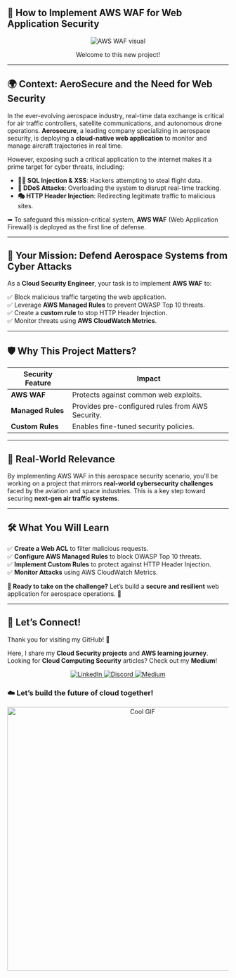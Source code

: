 ## 📌 How to Implement AWS WAF for Web Application Security


<p align="center">
  <img src="https://github.com/Kzax01/AWS-Security-Aerosecure/blob/main/Implementing_AWS_WAF/Screenshots/AWS%20WAF%20visu%20readme.gif" alt="AWS WAF visual" />
</p>

<p align="center">
  Welcome to this new project!
</p>


---

## 🌍 Context: AeroSecure and the Need for Web Security  
In the ever-evolving aerospace industry, real-time data exchange is critical for air traffic controllers, satellite communications, and autonomous drone operations. **Aerosecure**, a leading company specializing in aerospace security, is deploying a **cloud-native web application** to monitor and manage aircraft trajectories in real time.  

However, exposing such a critical application to the internet makes it a prime target for cyber threats, including:  

- **🕵️‍♂️ SQL Injection & XSS**: Hackers attempting to steal flight data.  
- **🌊 DDoS Attacks**: Overloading the system to disrupt real-time tracking.  
- **🎭 HTTP Header Injection**: Redirecting legitimate traffic to malicious sites.  

➡ To safeguard this mission-critical system, **AWS WAF** (Web Application Firewall) is deployed as the first line of defense.  

---

## 🔐 Your Mission: Defend Aerospace Systems from Cyber Attacks  
As a **Cloud Security Engineer**, your task is to implement **AWS WAF** to:  

✅ Block malicious traffic targeting the web application.  
✅ Leverage **AWS Managed Rules** to prevent OWASP Top 10 threats.  
✅ Create a **custom rule** to stop HTTP Header Injection.  
✅ Monitor threats using **AWS CloudWatch Metrics**.  

---

## 🛡 Why This Project Matters?  

| **Security Feature**      | **Impact**  |
|--------------------------|------------|
| **AWS WAF**  | Protects against common web exploits. |
| **Managed Rules**  | Provides pre-configured rules from AWS Security. |
| **Custom Rules**  | Enables fine-tuned security policies. |

---

## 🚀 Real-World Relevance  
By implementing AWS WAF in this aerospace security scenario, you'll be working on a project that mirrors **real-world cybersecurity challenges** faced by the aviation and space industries. This is a key step toward securing **next-gen air traffic systems**.

---

## 🛠 What You Will Learn  
✅ **Create a Web ACL** to filter malicious requests.  
✅ **Configure AWS Managed Rules** to block OWASP Top 10 threats.  
✅ **Implement Custom Rules** to protect against HTTP Header Injection.  
✅ **Monitor Attacks** using AWS CloudWatch Metrics.  

**🔎 Ready to take on the challenge?** Let’s build a **secure and resilient** web application for aerospace operations. 🚀

---
## 💬 Let’s Connect!  
Thank you for visiting my GitHub! 🌸  

Here, I share my **Cloud Security projects** and **AWS learning journey**.  
Looking for **Cloud Computing Security** articles? Check out my **Medium**!  

<p align="center">
  <a href="https://www.linkedin.com/in/kenza-in-the-cloud/" target="_blank">
    <img src="https://img.shields.io/badge/LinkedIn-0A66C2?style=for-the-badge&logo=linkedin&logoColor=white" alt="LinkedIn">
  </a>
  <a href="https://discord.com/users/kzax01" target="_blank">
    <img src="https://img.shields.io/badge/Discord-5865F2?style=for-the-badge&logo=discord&logoColor=white" alt="Discord">
  </a>
  <a href="https://medium.com/@Kenza.In.The.Cloud" target="_blank">
    <img src="https://img.shields.io/badge/Medium-12100E?style=for-the-badge&logo=medium&logoColor=white" alt="Medium">
  </a>
</p>


### ☁️ Let’s build the future of cloud together!  
<p align="center">
  <img src="https://i.pinimg.com/originals/91/1d/91/911d914aaf6194489a3f5626bed2bd3a.gif" width="600" alt="Cool GIF">
</p>


